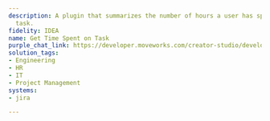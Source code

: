 ```yaml
---
description: A plugin that summarizes the number of hours a user has spent on a specific
  task.
fidelity: IDEA
name: Get Time Spent on Task
purple_chat_link: https://developer.moveworks.com/creator-studio/developer-tools/purple-chat/?conversation=%7B%22startTimestamp%22%3A%2211%3A43+AM%22%2C%22messages%22%3A%5B%7B%22role%22%3A%22user%22%2C%22parts%22%3A%5B%7B%22richText%22%3A%22How+many+hours+have+I+spent+on+a+project%3F%22%7D%5D%7D%2C%7B%22role%22%3A%22assistant%22%2C%22parts%22%3A%5B%7B%22richText%22%3A%22%3Cp%3EPlease+select+a+project.%3Cbr%3E%3C%2Fp%3E%22%7D%2C%7B%22richText%22%3A%22%3Cb%3EProject+A%3A+Mobile+App+Development%3C%2Fb%3E%22%7D%2C%7B%22buttons%22%3A%5B%7B%22style%22%3A%22outlined%22%2C%22buttonText%22%3A%22Select+Project+A%22%7D%5D%7D%2C%7B%22richText%22%3A%22%3Cb%3EProject+B%3A+Website+Redesign%3C%2Fb%3E%22%7D%2C%7B%22buttons%22%3A%5B%7B%22style%22%3A%22filled%22%2C%22buttonText%22%3A%22Select+Project+B%22%7D%5D%7D%5D%7D%2C%7B%22role%22%3A%22assistant%22%2C%22parts%22%3A%5B%7B%22reasoningSteps%22%3A%5B%7B%22status%22%3A%22success%22%2C%22richText%22%3A%22Calculates+total+hours+spent+on+task+JIRA-1245%22%7D%5D%7D%2C%7B%22richText%22%3A%22%3Cp%3EYou+have+spent+12+hours+on+the+Website+Redesign+project.%3Cbr%3E%3C%2Fp%3E%22%7D%5D%7D%5D%7D
solution_tags:
- Engineering
- HR
- IT
- Project Management
systems:
- jira

---
```

